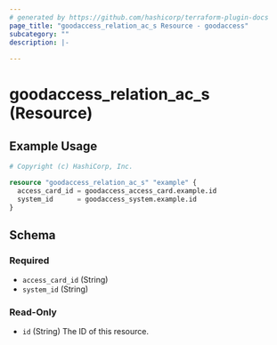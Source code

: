 ```yaml
---
# generated by https://github.com/hashicorp/terraform-plugin-docs
page_title: "goodaccess_relation_ac_s Resource - goodaccess"
subcategory: ""
description: |-
  
---
```


# goodaccess_relation_ac_s (Resource)



## Example Usage

```terraform
# Copyright (c) HashiCorp, Inc.

resource "goodaccess_relation_ac_s" "example" {
  access_card_id = goodaccess_access_card.example.id
  system_id      = goodaccess_system.example.id
}
```

<!-- schema generated by tfplugindocs -->
## Schema

### Required

- `access_card_id` (String)
- `system_id` (String)

### Read-Only

- `id` (String) The ID of this resource.

